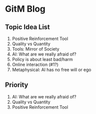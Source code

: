 # GitM Blog

## Topic Idea List

1. Positive Reinforcement Tool
1. Quality vs Quantity
1. Tools: Mirror of Society
1. AI: What are we really afraid of?
1. Policy is about least bad/harm
1. Online interaction (#1?)
1. Metaphysical: AI has no free will or ego

## Priority

1. AI: What are we really afraid of?
1. Quality vs Quantity
1. Positive Reinforcement Tool
